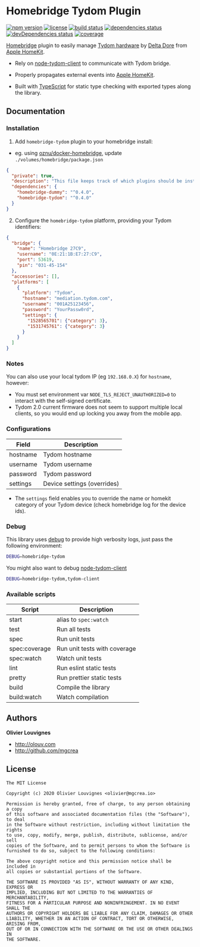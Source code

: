 # Homebridge Tydom Plugin

[![npm version](https://img.shields.io/npm/v/homebridge-tydom.svg)](https://github.com/mgcrea/homebridge-tydom/releases)
[![license](https://img.shields.io/github/license/mgcrea/homebridge-tydom.svg?style=flat)](https://tldrlegal.com/license/mit-license)
[![build status](https://travis-ci.com/mgcrea/homebridge-tydom.svg?branch=master)](https://travis-ci.com/mgcrea/homebridge-tydom)
[![dependencies status](https://david-dm.org/mgcrea/homebridge-tydom/status.svg)](https://david-dm.org/mgcrea/homebridge-tydom)
[![devDependencies status](https://david-dm.org/mgcrea/homebridge-tydom/dev-status.svg)](https://david-dm.org/mgcrea/homebridge-tydom?type=dev)
[![coverage](https://codecov.io/gh/mgcrea/homebridge-tydom/branch/master/graph/badge.svg)](https://codecov.io/gh/mgcrea/homebridge-tydom)

[Homebridge](https://homebridge.io/) plugin to easily manage [Tydom hardware](https://www.deltadore.fr/domotique/pilotage-maison-connectee/box-domotique/tydom-2-0-ref-6414118) by [Delta Dore](https://www.deltadore.fr/) from [Apple HomeKit](https://www.apple.com/ios/home/).

- Rely on [node-tydom-client](https://github.com/mgcrea/node-tydom-client) to communicate with Tydom bridge.

- Properly propagates external events into [Apple HomeKit](https://www.apple.com/ios/home/).

- Built with [TypeScript](https://www.typescriptlang.org/) for static type checking with exported types along the library.

## Documentation

### Installation

1. Add `homebridge-tydom` plugin to your homebridge install:

- eg. using [oznu/docker-homebridge](https://github.com/oznu/docker-homebridge), update `./volumes/homebridge/package.json`

```json
{
  "private": true,
  "description": "This file keeps track of which plugins should be installed.",
  "dependencies": {
    "homebridge-dummy": "^0.4.0",
    "homebridge-tydom": "^0.4.0"
  }
}
```

2. Configure the `homebridge-tydom` platform, providing your Tydom identifiers:

```json
{
  "bridge": {
    "name": "Homebridge 27C9",
    "username": "0E:21:1B:E7:27:C9",
    "port": 53619,
    "pin": "031-45-154"
  },
  "accessories": [],
  "platforms": [
    {
      "platform": "Tydom",
      "hostname": "mediation.tydom.com",
      "username": "001A25123456",
      "password": "YourPassw0rd",
      "settings": {
        "1528565701": {"category": 3},
        "1531745761": {"category": 3}
      }
    }
  ]
}
```

### Notes

You can also use your local tydom IP (eg `192.168.0.X`) for `hostname`, however:

- You must set environment var `NODE_TLS_REJECT_UNAUTHORIZED=0` to interact with the self-signed certificate.
- Tydom 2.0 current firmware does not seem to support multiple local clients, so you would end up locking you away from the mobile app.

### Configurations

| **Field** | **Description**             |
| --------- | --------------------------- |
| hostname  | Tydom hostname              |
| username  | Tydom username              |
| password  | Tydom password              |
| settings  | Device settings (overrides) |

- The `settings` field enables you to override the name or homekit category of your Tydom device (check homebridge log for the device ids).

### Debug

This library uses [debug](https://www.npmjs.com/package/debug) to provide high verbosity logs, just pass the following environment:

```bash
DEBUG=homebridge-tydom
```

You might also want to debug [node-tydom-client](https://github.com/mgcrea/node-tydom-client)

```bash
DEBUG=homebridge-tydom,tydom-client
```

### Available scripts

| **Script**    | **Description**              |
| ------------- | ---------------------------- |
| start         | alias to `spec:watch`        |
| test          | Run all tests                |
| spec          | Run unit tests               |
| spec:coverage | Run unit tests with coverage |
| spec:watch    | Watch unit tests             |
| lint          | Run eslint static tests      |
| pretty        | Run prettier static tests    |
| build         | Compile the library          |
| build:watch   | Watch compilation            |

## Authors

**Olivier Louvignes**

- http://olouv.com
- http://github.com/mgcrea

## License

```
The MIT License

Copyright (c) 2020 Olivier Louvignes <olivier@mgcrea.io>

Permission is hereby granted, free of charge, to any person obtaining a copy
of this software and associated documentation files (the "Software"), to deal
in the Software without restriction, including without limitation the rights
to use, copy, modify, merge, publish, distribute, sublicense, and/or sell
copies of the Software, and to permit persons to whom the Software is
furnished to do so, subject to the following conditions:

The above copyright notice and this permission notice shall be included in
all copies or substantial portions of the Software.

THE SOFTWARE IS PROVIDED "AS IS", WITHOUT WARRANTY OF ANY KIND, EXPRESS OR
IMPLIED, INCLUDING BUT NOT LIMITED TO THE WARRANTIES OF MERCHANTABILITY,
FITNESS FOR A PARTICULAR PURPOSE AND NONINFRINGEMENT. IN NO EVENT SHALL THE
AUTHORS OR COPYRIGHT HOLDERS BE LIABLE FOR ANY CLAIM, DAMAGES OR OTHER
LIABILITY, WHETHER IN AN ACTION OF CONTRACT, TORT OR OTHERWISE, ARISING FROM,
OUT OF OR IN CONNECTION WITH THE SOFTWARE OR THE USE OR OTHER DEALINGS IN
THE SOFTWARE.
```
